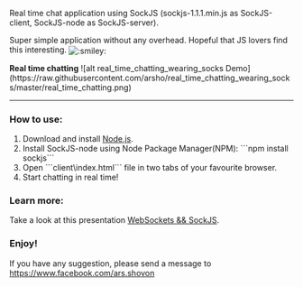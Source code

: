 <p> Real time chat application using SockJS (sockjs-1.1.1.min.js as SockJS-client, SockJS-node as SockJS-server).</p>
<p> Super simple application without any overhead.
 Hopeful that JS lovers find this interesting.
 <img class="emoji" title=":smiley:" alt=":smiley:" src="https://assets-cdn.github.com/images/icons/emoji/unicode/1f603.png" height="20" width="20" align="absmiddle">
</p>
<p><b>Real time chatting</b>
![alt real_time_chatting_wearing_socks Demo](https://raw.githubusercontent.com/arsho/real_time_chatting_wearing_socks/master/real_time_chatting.png)
<hr>
</p>
<h3>
<a id="how-to-use" class="anchor" href="#how-to-use" aria-hidden="true"><span class="octicon octicon-link"></span></a>How to use:</h1>
</h3>
<ol>
<li>Download and install <a href="https://nodejs.org/en/download/">Node.js</a>.</li>
<li>Install SockJS-node using Node Package Manager(NPM): ```npm install sockjs```</li>
<li>Open ```client\index.html``` file in two tabs of your favourite browser.</li>
<li>Start chatting in real time!</li>
</ol>

<h3>
<a id="learn-more" class="anchor" href="#learn-more" aria-hidden="true"><span class="octicon octicon-link"></span></a>Learn more:</h1>
</h3>
Take a look at this presentation <a href="http://www.slideshare.net/AhmedurRahmanShovon/websockets-and-sockjs">WebSockets && SockJS</a>.

<h3>Enjoy!</h3>
<p>If you have any suggestion, please send a message to <a href="https://www.facebook.com/ars.shovon">https://www.facebook.com/ars.shovon</a></p>